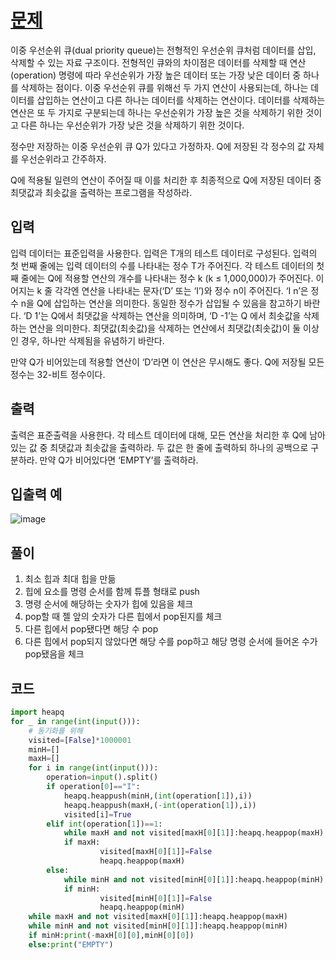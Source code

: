 # [문제](https://www.acmicpc.net/problem/7662)  
이중 우선순위 큐(dual priority queue)는 전형적인 우선순위 큐처럼 데이터를 삽입, 삭제할 수 있는 자료 구조이다. 전형적인 큐와의 차이점은 데이터를 삭제할 때 연산(operation) 명령에 따라 우선순위가 가장 높은 데이터 또는 가장 낮은 데이터 중 하나를 삭제하는 점이다. 이중 우선순위 큐를 위해선 두 가지 연산이 사용되는데, 하나는 데이터를 삽입하는 연산이고 다른 하나는 데이터를 삭제하는 연산이다. 데이터를 삭제하는 연산은 또 두 가지로 구분되는데 하나는 우선순위가 가장 높은 것을 삭제하기 위한 것이고 다른 하나는 우선순위가 가장 낮은 것을 삭제하기 위한 것이다. 

정수만 저장하는 이중 우선순위 큐 Q가 있다고 가정하자. Q에 저장된 각 정수의 값 자체를 우선순위라고 간주하자. 

Q에 적용될 일련의 연산이 주어질 때 이를 처리한 후 최종적으로 Q에 저장된 데이터 중 최댓값과 최솟값을 출력하는 프로그램을 작성하라.


## 입력  
입력 데이터는 표준입력을 사용한다. 입력은 T개의 테스트 데이터로 구성된다. 입력의 첫 번째 줄에는 입력 데이터의 수를 나타내는 정수 T가 주어진다. 각 테스트 데이터의 첫째 줄에는 Q에 적용할 연산의 개수를 나타내는 정수 k (k ≤ 1,000,000)가 주어진다. 이어지는 k 줄 각각엔 연산을 나타내는 문자(‘D’ 또는 ‘I’)와 정수 n이 주어진다. ‘I n’은 정수 n을 Q에 삽입하는 연산을 의미한다. 동일한 정수가 삽입될 수 있음을 참고하기 바란다. ‘D 1’는 Q에서 최댓값을 삭제하는 연산을 의미하며, ‘D -1’는 Q 에서 최솟값을 삭제하는 연산을 의미한다. 최댓값(최솟값)을 삭제하는 연산에서 최댓값(최솟값)이 둘 이상인 경우, 하나만 삭제됨을 유념하기 바란다.

만약 Q가 비어있는데 적용할 연산이 ‘D’라면 이 연산은 무시해도 좋다. Q에 저장될 모든 정수는 32-비트 정수이다. 
## 출력  
출력은 표준출력을 사용한다. 각 테스트 데이터에 대해, 모든 연산을 처리한 후 Q에 남아 있는 값 중 최댓값과 최솟값을 출력하라. 두 값은 한 줄에 출력하되 하나의 공백으로 구분하라. 만약 Q가 비어있다면 ‘EMPTY’를 출력하라.

## 입출력 예  
![image](https://user-images.githubusercontent.com/59672592/157398230-d8b15bea-73cf-4ebd-aa09-aad03500f309.png)


## 풀이  
1. 최소 힙과 최대 힙을 만듦
1. 힙에 요소를 명령 순서를 함께 튜플 형태로 push
1. 명령 순서에 해당하는 숫자가 힙에 있음을 체크
1. pop할 때 젤 앞의 숫자가 다른 힙에서 pop된지를 체크
1. 다른 힙에서 pop됐다면 해당 수 pop
1. 다른 힙에서 pop되지 않았다면 해당 수를 pop하고 해당 명령 순서에 들어온 수가 pop됐음을 체크
## 코드  
```python
import heapq
for _ in range(int(input())):
    # 동기화를 위해
    visited=[False]*1000001
    minH=[]
    maxH=[]
    for i in range(int(input())):
        operation=input().split()
        if operation[0]=="I":
            heapq.heappush(minH,(int(operation[1]),i))
            heapq.heappush(maxH,(-int(operation[1]),i))
            visited[i]=True
        elif int(operation[1])==1:
            while maxH and not visited[maxH[0][1]]:heapq.heappop(maxH)
            if maxH:
                    visited[maxH[0][1]]=False
                    heapq.heappop(maxH)
        else:
            while minH and not visited[minH[0][1]]:heapq.heappop(minH)
            if minH:
                    visited[minH[0][1]]=False
                    heapq.heappop(minH)
    while maxH and not visited[maxH[0][1]]:heapq.heappop(maxH)
    while minH and not visited[minH[0][1]]:heapq.heappop(minH)               
    if minH:print(-maxH[0][0],minH[0][0])
    else:print("EMPTY")
```
